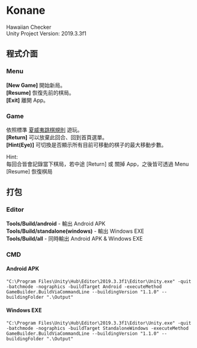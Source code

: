 # Konane
Hawaiian Checker  
Unity Project Version: 2019.3.3f1

## 程式介面
### Menu
<b>[New Game]</b> 開始新局。  
<b>[Resume]</b> 恢復先前的棋局。  
<b>[Exit]</b> 離開 App。  

### Game
依照標準 [夏威夷跳棋規則](https://brainking.com/cn/GameRules?tp=94) 遊玩。  
<b>[Return]</b> 可以放棄此回合、回到首頁選單。  
<b>[Hint(Eye)]</b> 可切換是否顯示所有目前可移動的棋子的最大移動步數。  

Hint:  
每回合皆會記錄當下棋局，若中途 [Return] 或 關掉 App，之後皆可透過 Menu [Resume] 恢復棋局  

## 打包
### Editor
<b>Tools/Build/android</b> - 輸出 Android APK  
<b>Tools/Build/standalone(windows)</b> - 輸出 Windows EXE  
<b>Tools/Build/all</b> - 同時輸出 Android APK & Windows EXE  

### CMD
#### Android APK
```
"C:\Program Files\Unity\Hub\Editor\2019.3.3f1\Editor\Unity.exe" -quit -batchmode -nographics -buildTarget Android -executeMethod GameBuilder.BuildViaCommandLine --buildingVersion "1.1.0" --buildingFolder ".\Output"
```

#### Windows EXE
```
"C:\Program Files\Unity\Hub\Editor\2019.3.3f1\Editor\Unity.exe" -quit -batchmode -nographics -buildTarget StandaloneWindows -executeMethod GameBuilder.BuildViaCommandLine --buildingVersion "1.1.0" --buildingFolder ".\Output"
```
